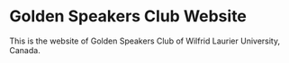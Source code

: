 # Golden Speakers Club Website

This is the website of Golden Speakers Club of Wilfrid Laurier University, Canada.
